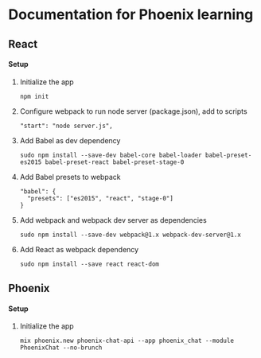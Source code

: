 # Documentation for Phoenix learning

## React
#### Setup
1. Initialize the app
   ```
   npm init
   ```
2. Configure webpack to run node server (package.json), add to scripts
   ```
   "start": "node server.js", 
   ```
3. Add Babel as dev dependency
   ```
   sudo npm install --save-dev babel-core babel-loader babel-preset-es2015 babel-preset-react babel-preset-stage-0
   ```
4. Add Babel presets to webpack
   ```
   "babel": {
     "presets": ["es2015", "react", "stage-0"]
   }
   ```
5. Add webpack and webpack dev server as dependencies
   ```
   sudo npm install --save-dev webpack@1.x webpack-dev-server@1.x
   ```
6. Add React as webpack dependency
   ```
   sudo npm install --save react react-dom
   ```



## Phoenix
#### Setup
1. Initialize the app
   ```  
   mix phoenix.new phoenix-chat-api --app phoenix_chat --module PhoenixChat --no-brunch
   ```
